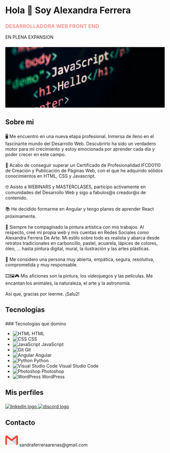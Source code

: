 <h1 align="left">Hola 👋 Soy Alexandra Ferrera</h1>
<h3 style="color:#f39792">DESARROLLADORA WEB FRONT END </h3>
<p>EN PLENA EXPANSION</p>

###

<img src="imgportada2.webp">

###

<h2 color="#9ebaa3" align="left">Sobre mi</h2>

###

<p align="left">🖥 Me encuentro en una nueva etapa profesional. Inmersa de lleno en el fascinante mundo del Desarrollo Web. Descubrirlo ha sido un verdadero motor para mi crecimiento y estoy emocionada por aprender cada día y poder crecer en este campo.<br><br>📑 Acabo de conseguir superar un Certificado de Profesionalidad IFCD0110 de Creación y Publicación de Páginas Web, con el que he adquirido sólidos conocimientos en HTML, CSS y Javascript.<br><br>🤓 Asisto a WEBINARS y MASTERCLASES, participo activamente en comunidades del Desarrollo Web y sigo a fabulos@s creador@s de contenido. <br><br>📚 He decidido formarme en Angular y tengo planes de aprender React próximamente.<br><br>🎨 Siempre he compaginado la pintura artística con mis trabajos. Al respecto, creé mi propia web y mis cuentas en Redes Sociales como Alexandra Ferrera De Arte. Mi estilo sobre todo es realista y abarca desde retratos tradicionales en carboncillo, pastel, acuarela, lápices de colores, óleo, ... hasta pintura digital, mural, la ilustración y las artes plásticas.<br><br>👩 Me considero una persona muy abierta, empática, segura, resolutiva, comprometida y muy responsable.<br><br>🎞🖼🎮 Mis aficiones son la pintura, los videojuegos y las películas. Me encantan los animales, la naturaleza, el arte y la astronomía.<br><br>Así que, gracias por leerme. ¡Salu2!</p>

###

<h2 align="left">Tecnologías</h2>

###

<div align="left">
  ### Tecnologías que domino

- <img src="https://img.icons8.com/color/48/000000/html-5.png" alt="HTML" width="25" height="25"/> HTML
- <img src="https://img.icons8.com/color/48/000000/css3.png" alt="CSS" width="25" height="25"/> CSS
- <img src="https://img.icons8.com/color/48/000000/javascript.png" alt="JavaScript" width="25" height="25"/> JavaScript
- <img src="https://img.icons8.com/ios-filled/50/000000/github.png" alt="Git" width="25" height="25"/> Git
- <img src="https://img.icons8.com/color/48/000000/angularjs.png" alt="Angular" width="25" height="25"/> Angular
- <img src="https://img.icons8.com/color/48/000000/python.png" alt="Python" width="25" height="25"/> Python
- <img src="https://img.icons8.com/color/48/000000/visual-studio-code-2019.png" alt="Visual Studio Code" width="25" height="25"/> Visual Studio Code
- <img src="https://img.icons8.com/color/48/000000/adobe-photoshop.png" alt="Photoshop" width="25" height="25"/> Photoshop
- <img src="https://img.icons8.com/color/48/000000/wordpress.png" alt="WordPress" width="25" height="25"/> WordPress
</div>

###
<h2 align="left">Mis perfiles</h2>

###

<div align="left">
  <a href="https://www.linkedin.com/in/alexandra-ferrera-arenas/" target="_blank">
    <img src="https://cdn.jsdelivr.net/gh/devicons/devicon@latest/icons/linkedin/linkedin-original.svg" height="40" alt="linkedin logo" />
  </a>
  <a href="https://discord.com/users/818988764508061746" target="_blank">
    <img src="https://raw.githubusercontent.com/maurodesouza/profile-readme-generator/master/src/assets/icons/social/discord/default.svg" height="40" alt="discord logo" />
  </a>
</div>

###
<h2 align="left">Contacto</h2>

###
<p> <img src="gmail.png" height="40" alt="abrir gmail"/>   sandraferreraarenas@gmail.com </p>

###
